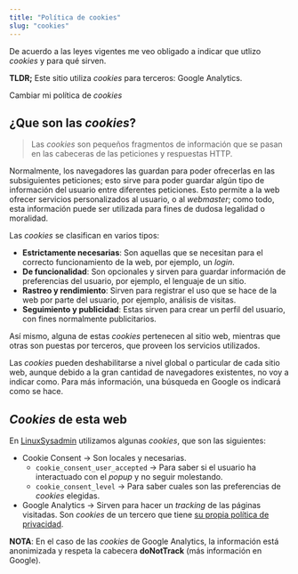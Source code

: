 ```yaml
---
title: "Política de cookies"
slug: "cookies"
---
```


De acuerdo a las leyes vigentes me veo obligado a indicar que utlizo *cookies* y para qué sirven.

**TLDR;** Este sitio utiliza *cookies* para terceros: Google Analytics.

<div id="changePreferences"><p>Cambiar mi política de <em>cookies</em></p></div>

## ¿Que son las *cookies*?

> Las *cookies* son pequeños fragmentos de información que se pasan en las cabeceras de las peticiones y respuestas HTTP.

Normalmente, los navegadores las guardan para poder ofrecerlas en las subsiguientes peticiones; esto sirve para poder guardar algún tipo de información del usuario entre diferentes peticiones.
Esto permite a la web ofrecer servicios personalizados al usuario, o al *webmaster*; como todo, esta información puede ser utilizada para fines de dudosa legalidad o moralidad.

Las *cookies* se clasifican en varios tipos:

* **Estrictamente necesarias**: Son aquellas que se necesitan para el correcto funcionamiento de la web, por ejemplo, un *login*.
* **De funcionalidad**: Son opcionales y sirven para guardar información de preferencias del usuario, por ejemplo, el lenguaje de un sitio.
* **Rastreo y rendimiento**: Sirven para registrar el uso que se hace de la web por parte del usuario, por ejemplo, análisis de visitas.
* **Seguimiento y publicidad**: Estas sirven para crear un perfil del usuario, con fines normalmente publicitarios.

Así mismo, alguna de estas *cookies* pertenecen al sitio web, mientras que otras son puestas por terceros, que proveen los servicios utilizados.

Las *cookies* pueden deshabilitarse a nivel global o particular de cada sitio web, aunque debido a la gran cantidad de navegadores existentes, no voy a indicar como.
Para más información, una búsqueda en Google os indicará como se hace.

## *Cookies* de esta web

En [LinuxSysadmin](https://www.linuxsysadmin.ml/) utilizamos algunas *cookies*, que son las siguientes:

* Cookie Consent &rarr; Son locales y necesarias.
    * `cookie_consent_user_accepted` &rarr; Para saber si el usuario ha interactuado con el *popup* y no seguir molestando.
    * `cookie_consent_level` &rarr; Para saber cuales son las preferencias de *cookies* elegidas.
* Google Analytics &rarr; Sirven para hacer un *tracking* de las páginas visitadas. Son *cookies* de un tercero que tiene [su propia política de privacidad](https://developers.google.com/analytics/devguides/collection/analyticsjs/cookie-usage?hl=es-419).

**NOTA**: En el caso de las *cookies* de Google Analytics, la información está anonimizada y respeta la cabecera **doNotTrack** (más información en Google).
